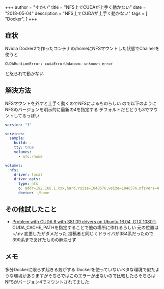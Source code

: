 +++
author = "すかい"
title = "NFS上でCUDAが上手く動かない"
date = "2018-05-04"
description = "NFS上でCUDAが上手く動かない"
tags = [
    "Docker",
]
+++

## 症状

Nvidia Docker2で作ったコンテナの/homeにNFSマウントした状態でChainerを使うと

```
CUDARuntimeError: cudaErrorUnknown: unknown error
```

と怒られて動かない

## 解決方法

NFSマウントを外すと上手く動くのでNFSによるものらしい
ので以下のようにNFSのバージョンを明示的に最新の4を指定する
デフォルトだとどうも3でマウントしてるっぽい

```yaml
version: "3"

services:
  sample:
    build: .
    tty: true
    volumes:
      - nfs:/home

volumes:
  nfs:
    driver: local
    driver_opts:
      type: nfs
      o: addr=192.168.1.xxx,hard,rsize=1048576,wsize=1048576,nfsvers=4
      device: :/home
```

## その他試したこと

- [Problem with CUDA 8 with 381.09 drivers on Ubuntu 16.04, GTX 1080Ti](https://devtalk.nvidia.com/default/topic/1003878/problem-with-cuda-8-with-381-09-drivers-on-ubuntu-16-04-gtx-1080ti/)
  CUDA_CACHE_PATHを指定することで他の場所に作れるらしい
  元の位置は~/.nv
  変更したがダメだった
  投稿者と同じくドライバが384系だったので390系まであげたものの解決せず

## メモ

多分Dockerに限らず起きる気がする
Dockerを使っていないベタな環境で似たような環境がありますがそちらではこのエラーが出ないので比較したらそちらはNFSがバージョン4でマウントされてました
